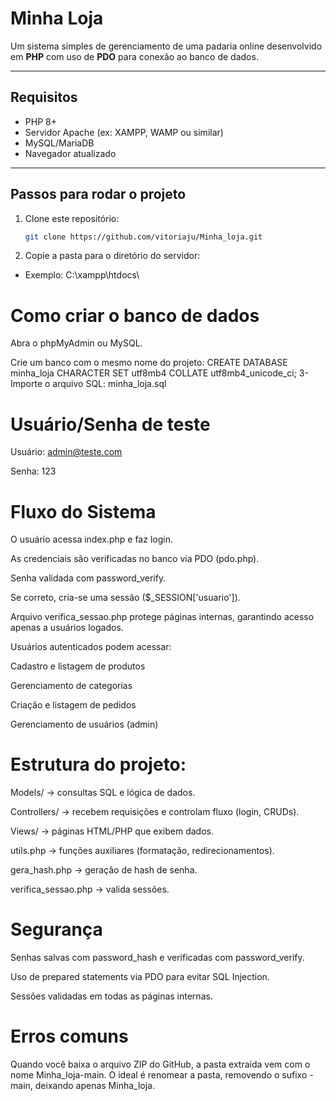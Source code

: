 # Minha Loja

Um sistema simples de gerenciamento de uma padaria online desenvolvido em **PHP** com uso de **PDO** para conexão ao banco de dados.

---

## Requisitos

- PHP 8+
- Servidor Apache (ex: XAMPP, WAMP ou similar)
- MySQL/MariaDB
- Navegador atualizado

---

## Passos para rodar o projeto

1. Clone este repositório:
   ```bash
   git clone https://github.com/vitoriaju/Minha_loja.git
2. Copie a pasta para o diretório do servidor:
- Exemplo: C:\xampp\htdocs\

# Como criar o banco de dados

Abra o phpMyAdmin ou MySQL.

Crie um banco com o mesmo nome do projeto:
CREATE DATABASE minha_loja CHARACTER SET utf8mb4 COLLATE utf8mb4_unicode_ci;
3- Importe o arquivo SQL:
minha_loja.sql

# Usuário/Senha de teste

Usuário: admin@teste.com

Senha: 123

# Fluxo do Sistema

O usuário acessa index.php e faz login.

As credenciais são verificadas no banco via PDO (pdo.php).

Senha validada com password_verify.

Se correto, cria-se uma sessão ($_SESSION['usuario']).

Arquivo verifica_sessao.php protege páginas internas, garantindo acesso apenas a usuários logados.

Usuários autenticados podem acessar:

Cadastro e listagem de produtos

Gerenciamento de categorias

Criação e listagem de pedidos

Gerenciamento de usuários (admin)

# Estrutura do projeto:

Models/ → consultas SQL e lógica de dados.

Controllers/ → recebem requisições e controlam fluxo (login, CRUDs).

Views/ → páginas HTML/PHP que exibem dados.

utils.php → funções auxiliares (formatação, redirecionamentos).

gera_hash.php → geração de hash de senha.

verifica_sessao.php → valida sessões.

# Segurança

Senhas salvas com password_hash e verificadas com password_verify.

Uso de prepared statements via PDO para evitar SQL Injection.

Sessões validadas em todas as páginas internas.

# Erros comuns
Quando você baixa o arquivo ZIP do GitHub, a pasta extraída vem com o nome Minha_loja-main.
O ideal é renomear a pasta, removendo o sufixo -main, deixando apenas Minha_loja.
